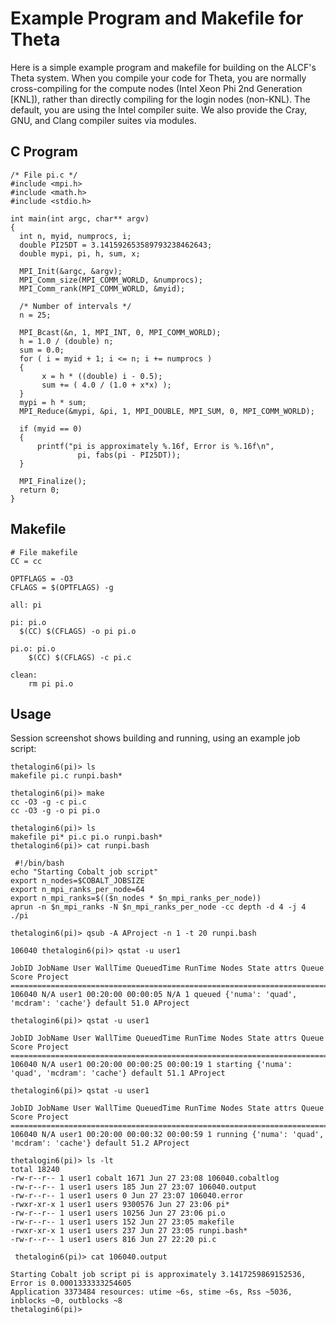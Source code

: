 # Example Program and Makefile for Theta

Here is a simple example program and makefile for building on the ALCF's Theta system. When you compile your code for Theta, you are normally cross-compiling for the compute nodes (Intel Xeon Phi 2nd Generation [KNL]), rather than directly compiling for the login nodes (non-KNL). The default, you are using the Intel compiler suite. We also provide the Cray, GNU, and Clang compiler suites via modules.

## C Program
```
/* File pi.c */
#include <mpi.h>
#include <math.h>
#include <stdio.h>

int main(int argc, char** argv)
{
  int n, myid, numprocs, i;
  double PI25DT = 3.141592653589793238462643;
  double mypi, pi, h, sum, x;

  MPI_Init(&argc, &argv);
  MPI_Comm_size(MPI_COMM_WORLD, &numprocs);
  MPI_Comm_rank(MPI_COMM_WORLD, &myid);

  /* Number of intervals */
  n = 25;

  MPI_Bcast(&n, 1, MPI_INT, 0, MPI_COMM_WORLD);
  h = 1.0 / (double) n;
  sum = 0.0;
  for ( i = myid + 1; i <= n; i += numprocs )
  {
       x = h * ((double) i - 0.5);
       sum += ( 4.0 / (1.0 + x*x) );
  }
  mypi = h * sum;
  MPI_Reduce(&mypi, &pi, 1, MPI_DOUBLE, MPI_SUM, 0, MPI_COMM_WORLD);

  if (myid == 0)
  {
      printf("pi is approximately %.16f, Error is %.16f\n",
               pi, fabs(pi - PI25DT));
  }

  MPI_Finalize();
  return 0;
}
```
## Makefile
```
# File makefile
CC = cc

OPTFLAGS = -O3
CFLAGS = $(OPTFLAGS) -g

all: pi

pi: pi.o
  $(CC) $(CFLAGS) -o pi pi.o

pi.o: pi.o
	$(CC) $(CFLAGS) -c pi.c

clean:
	rm pi pi.o
```
## Usage
Session screenshot shows building and running, using an example job script:
```
thetalogin6(pi)> ls
makefile pi.c runpi.bash* 

thetalogin6(pi)> make 
cc -O3 -g -c pi.c 
cc -O3 -g -o pi pi.o 

thetalogin6(pi)> ls 
makefile pi* pi.c pi.o runpi.bash* 
thetalogin6(pi)> cat runpi.bash

 #!/bin/bash 
echo "Starting Cobalt job script" 
export n_nodes=$COBALT_JOBSIZE 
export n_mpi_ranks_per_node=64 
export n_mpi_ranks=$(($n_nodes * $n_mpi_ranks_per_node)) 
aprun -n $n_mpi_ranks -N $n_mpi_ranks_per_node -cc depth -d 4 -j 4 ./pi 

thetalogin6(pi)> qsub -A AProject -n 1 -t 20 runpi.bash 

106040 thetalogin6(pi)> qstat -u user1 

JobID JobName User WallTime QueuedTime RunTime Nodes State attrs Queue Score Project 
====================================================================================
106040 N/A user1 00:20:00 00:00:05 N/A 1 queued {'numa': 'quad', 'mcdram': 'cache'} default 51.0 AProject 

thetalogin6(pi)> qstat -u user1 

JobID JobName User WallTime QueuedTime RunTime Nodes State attrs Queue Score Project 
====================================================================================
106040 N/A user1 00:20:00 00:00:25 00:00:19 1 starting {'numa': 'quad', 'mcdram': 'cache'} default 51.1 AProject 

thetalogin6(pi)> qstat -u user1 

JobID JobName User WallTime QueuedTime RunTime Nodes State attrs Queue Score Project 
====================================================================================
106040 N/A user1 00:20:00 00:00:32 00:00:59 1 running {'numa': 'quad', 'mcdram': 'cache'} default 51.2 AProject 

thetalogin6(pi)> ls -lt 
total 18240 
-rw-r--r-- 1 user1 cobalt 1671 Jun 27 23:08 106040.cobaltlog 
-rw-r--r-- 1 user1 users 185 Jun 27 23:07 106040.output 
-rw-r--r-- 1 user1 users 0 Jun 27 23:07 106040.error 
-rwxr-xr-x 1 user1 users 9300576 Jun 27 23:06 pi* 
-rw-r--r-- 1 user1 users 10256 Jun 27 23:06 pi.o 
-rw-r--r-- 1 user1 users 152 Jun 27 23:05 makefile 
-rwxr-xr-x 1 user1 users 237 Jun 27 23:05 runpi.bash* 
-rw-r--r-- 1 user1 users 816 Jun 27 22:20 pi.c

 thetalogin6(pi)> cat 106040.output 

Starting Cobalt job script pi is approximately 3.1417259869152536, Error is 0.0001333333254605 
Application 3373484 resources: utime ~6s, stime ~6s, Rss ~5036, inblocks ~0, outblocks ~8 
thetalogin6(pi)>
```
